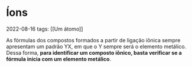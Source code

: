 # Íons
2022-08-16
tags: [[Um átomo]]

As fórmulas dos compostos formados a partir de ligação iônica sempre apresentam um padrão YX, em que o Y sempre será o elemento metálico. Dessa forma, **para identificar um composto iônico, basta verificar se a fórmula inicia com um elemento metálico**.